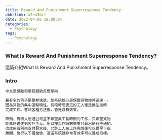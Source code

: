 ```yaml
---
title: Reward And Punishment Superresponse Tendency
abbrlink: a7e43dcf
date: 2022-04-05 18:08:04
categories:
  - Psychology
tags:
  - Psychology
---
```

### What Is Reward And Punishment Superresponse Tendency?
<!--more-->
這篇介紹What Is Reward And Punishment Superresponse Tendency。

### Intro
```sh
中文是獎勵和懲罰超級反應傾向

最有名的例子是聯邦快遞，該系統核心是保證貨物按時送達‧。
因為貨物的集中運輸特性，有段時間夜班的工人總是無法按時
完成工作。嘗試各種方法後，皆是沒有效果。

直到，有個人想通公司並不希望員工長時間的工作，只希望貨物
能準時送達到客戶手上。所以按工作時數來支付薪水是行不通的。
改成用班別來支付薪水後，允許工人在工作完成後可以提早下班
離開，施行以下措施後，運送系統就非常有效率可以達成目標。
```